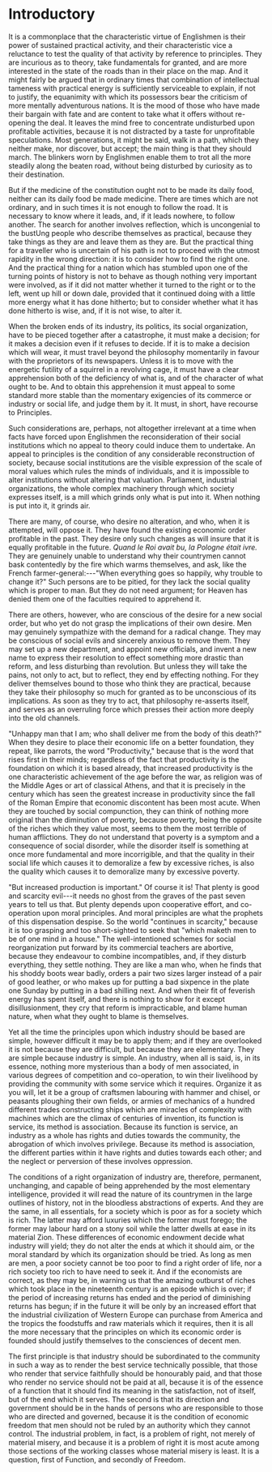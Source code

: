 # Introductory

It is a commonplace that the characteristic virtue of Englishmen is their power of sustained practical activity, and their characteristic vice a reluctance to test the quality of that activity by reference to principles. They are incurious as to theory, take fundamentals for granted, and are more interested in the state of the roads than in their place on the map. And it might fairly be argued that in ordinary times that combination of intellectual tameness with practical energy is sufficiently serviceable to explain, if not to justify, the equanimity with which its possessors bear the criticism of more mentally adventurous nations. It is the mood of those who have made their bargain with fate and are content to take what it offers without re-opening the deal. It leaves the mind free to concentrate undisturbed upon profitable activities, because it is not distracted by a taste for unprofitable speculations. Most generations, it might be said, walk in a path, which they neither make, nor discover, but accept; the main thing is that they should march. The blinkers worn by Englishmen enable them to trot all the more steadily along the beaten road, without being disturbed by curiosity as to their destination.

But if the medicine of the constitution ought not to be made its daily food, neither can its daily food be made medicine. There are times which are not ordinary, and in such times it is not enough to follow the road. It is necessary to know where it leads, and, if it leads nowhere, to follow another. The search for another involves reflection, which is uncongenial to the bustUng people who describe themselves as practical, because they take things as they are and leave them as they are. But the practical thing for a traveller who is uncertain of his path is not to proceed with the utmost rapidity in the wrong direction: it is to consider how to find the right one. And the practical thing for a nation which has stumbled upon one of the turning points of history is not to behave as though nothing very important were involved, as if it did not matter whether it turned to the right or to the left, went up hill or down dale, provided that it continued doing with a little more energy what it has done hitherto; but to consider whether what it has done hitherto is wise, and, if it is not wise, to alter it.

When the broken ends of its industry, its politics, its social organization, have to be pieced together after a catastrophe, it must make a decision; for it makes a decision even if it refuses to decide. If it is to make a decision which will wear, it must travel beyond the philosophy momentarily in favour with the proprietors of its newspapers. Unless it is to move with the energetic futility of a squirrel in a revolving cage, it must have a clear apprehension both of the deficiency of what is, and of the character of what ought to be. And to obtain this apprehension it must appeal to some standard more stable than the momentary exigencies of its commerce or industry or social life, and judge them by it. It must, in short, have recourse to Principles.

Such considerations are, perhaps, not altogether irrelevant at a time when facts have forced upon Englishmen the reconsideration of their social institutions which no appeal to theory could induce them to undertake. An appeal to principles is the condition of any considerable reconstruction of society, because social institutions are the visible expression of the scale of moral values which rules the minds of individuals, and it is impossible to alter institutions without altering that valuation. Parliament, industrial organizations, the whole complex machinery through which society expresses itself, is a mill which grinds only what is put into it. When nothing is put into it, it grinds air.

There are many, of course, who desire no alteration, and who, when it is attempted, will oppose it. They have found the existing economic order profitable in the past. They desire only such changes as will insure that it is equally profitable in the future. *Quand le Roi avait bu, la Pologne était ivre.* They are genuinely unable to understand why their countrymen cannot bask contentedly by the fire which warms themselves, and ask, like the French farmer-general:---"When everything goes so happily, why trouble to change it?" Such persons are to be pitied, for they lack the social quality which is proper to man. But they do not need argument; for Heaven has denied them one of the faculties required to apprehend it.

There are others, however, who are conscious of the desire for a new social order, but who yet do not grasp the implications of their own desire. Men may genuinely sympathize with the demand for a radical change. They may be conscious of social evils and sincerely anxious to remove them. They may set up a new department, and appoint new officials, and invent a new name to express their resolution to effect something more drastic than reform, and less disturbing than revolution. But unless they will take the pains, not only to act, but to reflect, they end by effecting nothing. For they deliver themselves bound to those who think they are practical, because they take their philosophy so much for granted as to be unconscious of its implications. As soon as they try to act, that philosophy re-asserts itself, and serves as an overruling force which presses their action more deeply into the old channels.

"Unhappy man that I am; who shall deliver me from the body of this death?" When they desire to place their economic life on a better foundation, they repeat, like parrots, the word "Productivity," because that is the word that rises first in their minds; regardless of the fact that productivity is the foundation on which it is based already, that increased productivity is the one characteristic achievement of the age before the war, as religion was of the Middle Ages or art of classical Athens, and that it is precisely in the century which has seen the greatest increase in productivity since the fall of the Roman Empire that economic discontent has been most acute. When they are touched by social compunction, they can think of nothing more original than the diminution of poverty, because poverty, being the opposite of the riches which they value most, seems to them the most terrible of human afflictions. They do not understand that poverty is a symptom and a consequence of social disorder, while the disorder itself is something at once more fundamental and more incorrigible, and that the quality in their social life which causes it to demoralize a few by excessive riches, is also the quality which causes it to demoralize many by excessive poverty.

"But increased production is important." Of course it is! That plenty is good and scarcity evil---it needs no ghost from the graves of the past seven years to tell us that. But plenty depends upon cooperative effort, and co-operation upon moral principles. And moral principles are what the prophets of this dispensation despise. So the world "continues in scarcity," because it is too grasping and too short-sighted to seek that "which maketh men to be of one mind in a house." The well-intentioned schemes for social reorganization put forward by its commercial teachers are abortive, because they endeavour to combine incompatibles, and, if they disturb everything, they settle nothing. They are like a man who, when he finds that his shoddy boots wear badly, orders a pair two sizes larger instead of a pair of good leather, or who makes up for putting a bad sixpence in the plate one Sunday by putting in a bad shilling next. And when their fit of feverish energy has spent itself, and there is nothing to show for it except disillusionment, they cry that reform is impracticable, and blame human nature, when what they ought to blame is themselves.

Yet all the time the principles upon which industry should be based are simple, however difficult it may be to apply them; and if they are overlooked it is not because they are difficult, but because they are elementary. They are simple because industry is simple. An industry, when all is said, is, in its essence, nothing more mysterious than a body of men associated, in various degrees of competition and co-operation, to win their livelihood by providing the community with some service which it requires. Organize it as you will, let it be a group of craftsmen labouring with hammer and chisel, or peasants ploughing their own fields, or armies of mechanics of a hundred different trades constructing ships which are miracles of complexity with machines which are the climax of centuries of invention, its function is service, its method is association. Because its function is service, an industry as a whole has rights and duties towards the community, the abrogation of which involves privilege. Because its method is association, the different parties within it have rights and duties towards each other; and the neglect or perversion of these involves oppression.

The conditions of a right organization of industry are, therefore, permanent, unchanging, and capable of being apprehended by the most elementary intelligence, provided it will read the nature of its countrymen in the large outlines of history, not in the bloodless abstractions of experts. And they are the same, in all essentials, for a society which is poor as for a society which is rich. The latter may afford luxuries which the former must forego; the former may labour hard on a stony soil while the latter dwells at ease in its material Zion. These differences of economic endowment decide what industry will yield; they do not alter the ends at which it should aim, or the moral standard by which its organization should be tried. As long as men are men, a poor society cannot be too poor to find a right order of life, nor a rich society too rich to have need to seek it. And if the economists are correct, as they may be, in warning us that the amazing outburst of riches which took place in the nineteenth century is an episode which is over; if the period of increasing returns has ended and the period of diminishing returns has begun; if in the future it will be only by an increased effort that the industrial civilization of Western Europe can purchase from America and the tropics the foodstuffs and raw materials which it requires, then it is all the more necessary that the principles on which its economic order is founded should justify themselves to the consciences of decent men.

The first principle is that industry should be subordinated to the community in such a way as to render the best service technically possible, that those who render that service faithfully should be honourably paid, and that those who render no service should not be paid at all, because it is of the essence of a function that it should find its meaning in the satisfaction, not of itself, but of the end which it serves. The second is that its direction and government should be in the hands of persons who are responsible to those who are directed and governed, because it is the condition of economic freedom that men should not be ruled by an authority which they cannot control. The industrial problem, in fact, is a problem of right, not merely of material misery, and because it is a problem of right it is most acute among those sections of the working classes whose material misery is least. It is a question, first of Function, and secondly of Freedom.
